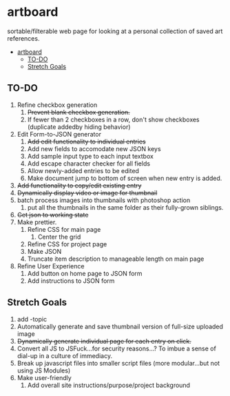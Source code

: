 # artboard

sortable/filterable web page for looking at a personal collection of saved art references. 

- [artboard](#artboard)
  - [TO-DO](#to-do)
  - [Stretch Goals](#stretch-goals)

## TO-DO
1. Refine checkbox generation
   1. ~~Prevent blank checkbox generation.~~ 
   2. If fewer than 2 checkboxes in a row, don't show checkboxes (duplicate addedby hiding behavior)
2. Edit Form-to-JSON generator
   1. ~~Add edit functionality to individual entries~~
   2. Add new fields to accomodate new JSON keys
   3. Add sample input type to each input textbox
   4. Add escape character checker for all fields
   5. Allow newly-added entries to be edited
   6. Make document jump to bottom of screen when new entry is added.
3. ~~Add functionality to copy/edit existing entry~~
4. ~~Dynamically display video or image for thumbnail~~
5. batch process images into thumbnails with photoshop action
   1. put all the thumbnails in the same folder as their fully-grown siblings.
6. ~~Get json to working state~~
7. Make prettier.
   1. Refine CSS for main page
      1. Center the grid
   2. Refine CSS for project page
   3. Make JSON
   4. Truncate item description to manageable length on main page
8. Refine User Experience
   1. Add button on home page to JSON form
   2. Add instructions to JSON form

## Stretch Goals
1. add -topic
2. Automatically generate and save thumbnail version of full-size uploaded image
3. ~~Dynamically generate individual page for each entry on click.~~
4. Convert all JS to JSFuck...for security reasons...? To imbue a sense of dial-up in a culture of immediacy.
5. Break up javascript files into smaller script files (more modular...but not using JS Modules)
6. Make user-friendly
   1. Add overall site instructions/purpose/project background